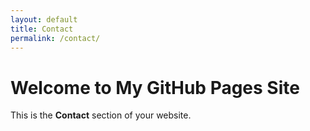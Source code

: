 ```yaml
---
layout: default
title: Contact
permalink: /contact/
---
```


# Welcome to My GitHub Pages Site

This is the **Contact** section of your website.
